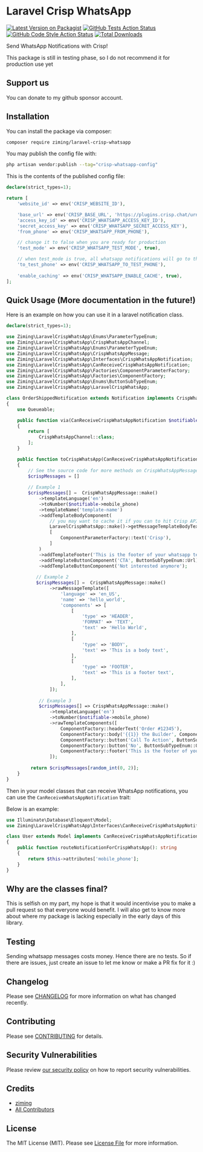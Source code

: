 # Laravel Crisp WhatsApp

[![Latest Version on Packagist](https://img.shields.io/packagist/v/ziming/laravel-crisp-whatsapp.svg?style=flat-square)](https://packagist.org/packages/ziming/laravel-crisp-whatsapp)
[![GitHub Tests Action Status](https://img.shields.io/github/actions/workflow/status/ziming/laravel-crisp-whatsapp/run-tests.yml?branch=main&label=tests&style=flat-square)](https://github.com/ziming/laravel-crisp-whatsapp/actions?query=workflow%3Arun-tests+branch%3Amain)
[![GitHub Code Style Action Status](https://img.shields.io/github/actions/workflow/status/ziming/laravel-crisp-whatsapp/fix-php-code-style-issues.yml?branch=main&label=code%20style&style=flat-square)](https://github.com/ziming/laravel-crisp-whatsapp/actions?query=workflow%3A"Fix+PHP+code+style+issues"+branch%3Amain)
[![Total Downloads](https://img.shields.io/packagist/dt/ziming/laravel-crisp-whatsapp.svg?style=flat-square)](https://packagist.org/packages/ziming/laravel-crisp-whatsapp)

Send WhatsApp Notifications with Crisp!

This package is still in testing phase, so I do not recommend it for production use yet

## Support us

You can donate to my github sponsor account.

## Installation

You can install the package via composer:

```bash
composer require ziming/laravel-crisp-whatsapp
```

You may publish the config file with:

```bash
php artisan vendor:publish --tag="crisp-whatsapp-config"
```

This is the contents of the published config file:

```php
declare(strict_types=1);

return [
    'website_id' => env('CRISP_WEBSITE_ID'),

    'base_url' => env('CRISP_BASE_URL', 'https://plugins.crisp.chat/urn:crisp.im:whatsapp:0/wa/api/website/'),
    'access_key_id' => env('CRISP_WHATSAPP_ACCESS_KEY_ID'),
    'secret_access_key' => env('CRISP_WHATSAPP_SECRET_ACCESS_KEY'),
    'from_phone' => env('CRISP_WHATSAPP_FROM_PHONE'),

    // change it to false when you are ready for production
    'test_mode' => env('CRISP_WHATSAPP_TEST_MODE', true),

    // when test_mode is true, all whatsapp notifications will go to this number
    'to_test_phone' => env('CRISP_WHATSAPP_TO_TEST_PHONE'),
    
    'enable_caching' => env('CRISP_WHATSAPP_ENABLE_CACHE', true),
];
```

## Quick Usage (More documentation in the future!)

Here is an example on how you can use it in a laravel notification class.

```php
declare(strict_types=1);

use Ziming\LaravelCrispWhatsApp\Enums\ParameterTypeEnum;
use Ziming\LaravelCrispWhatsApp\CrispWhatsAppChannel;
use Ziming\LaravelCrispWhatsApp\Enums\ParameterTypeEnum;
use Ziming\LaravelCrispWhatsApp\CrispWhatsAppMessage;
use Ziming\LaravelCrispWhatsApp\Interfaces\CrispWhatsAppNotification;
use Ziming\LaravelCrispWhatsApp\CanReceiveCrispWhatsAppNotification;
use Ziming\LaravelCrispWhatsApp\Factories\ComponentParameterFactory;
use Ziming\LaravelCrispWhatsApp\Factories\ComponentFactory;
use Ziming\LaravelCrispWhatsApp\Enums\ButtonSubTypeEnum;
use Ziming\LaravelCrispWhatsApp\LaravelCrispWhatsApp;

class OrderShippedNotification extends Notification implements CrispWhatsAppNotification
{
    use Queueable;

    public function via(CanReceiveCrispWhatsAppNotification $notifiable): array
    {
        return [
            CrispWhatsAppChannel::class;
        ];
    }

    public function toCrispWhatsApp(CanReceiveCrispWhatsAppNotification $notifiable): CrispWhatsAppMessage
    {
        // See the source code for more methods on CrispWhatsAppMessage!
        $crispMessages = []
        
        // Example 1
        $crispMessages[] =  CrispWhatsAppMessage::make()
            ->templateLanguage('en')
            ->toNumber($notifiable->mobile_phone)
            ->templateName('template-name')
            ->addTemplateBodyComponent(
                // you may want to cache it if you can to hit Crisp API lesser!
                LaravelCrispWhatsApp::make()->getMessageTemplateBodyText('template-name'),
                [
                    ComponentParameterFactory::text('Crisp'),
                ]
            )
            ->addTemplateFooter('This is the footer of your whatsapp template')
            ->addTemplateButtonComponent('CTA', ButtonSubTypeEnum::Url)
            ->addTemplateButtonComponent('Not interested anymore');
            
           // Example 2
           $crispMessages[] =  CrispWhatsAppMessage::make()
                ->rawMessageTemplate([
                    'language' => 'en_US',
                    'name' => 'hello_world',
                    'components' => [
                        [
                            'type' => 'HEADER',
                            'FORMAT' => 'TEXT',
                            'text' => 'Hello World',
                        ],
                        [
                            'type' => 'BODY',
                            'text' => 'This is a body text',
                        ],
                        [
                            'type' => 'FOOTER',
                            'text' => 'This is a footer text',
                        ],
                    ],
                ]);
                
            // Example 3
            $crispMessages[] => CrispWhatsAppMessage::make()
                ->templateLanguage('en')
                ->toNumber($notifiable->mobile_phone)
                ->rawTemplateComponents([
                    ComponentFactory::headerText('Order #12345'),
                    ComponentFactory::body('{{1}} the Builder', ComponentParameterFactory::text('Crisp')),
                    ComponentFactory::button('Call To Action', ButtonSubTypeEnum::Url)
                    ComponentFactory::button('No', ButtonSubTypeEnum::QuickReply)
                    ComponentFactory::footer('This is the footer of your whatsapp template'),
                ]);
         
         return $crispMessages[random_int(0, 2)];
    }
}
```

Then in your model classes that can receive WhatsApp notifications, you can use the `CanReceiveWhatsAppNotification` trait:

Below is an example:

```php
use Illuminate\Database\Eloquent\Model;
use Ziming\LaravelCrispWhatsApp\Interfaces\CanReceiveCrispWhatsAppNotification;

class User extends Model implements CanReceiveCrispWhatsAppNotification
{
    public function routeNotificationForCrispWhatsApp(): string
    {
        return $this->attributes['mobile_phone'];
    }
}
```

## Why are the classes final?

This is selfish on my part, my hope is that it would incentivise you to make a pull request so that everyone would benefit. 
I will also get to know more about where my package is lacking especially in the early days of this library.

## Testing

Sending whatsapp messages costs money. Hence there are no tests. So if there are issues, just create an issue to let me know or make a PR fix for it :)

## Changelog

Please see [CHANGELOG](CHANGELOG.md) for more information on what has changed recently.

## Contributing

Please see [CONTRIBUTING](CONTRIBUTING.md) for details.

## Security Vulnerabilities

Please review [our security policy](../../security/policy) on how to report security vulnerabilities.

## Credits

- [ziming](https://github.com/ziming)
- [All Contributors](../../contributors)

## License

The MIT License (MIT). Please see [License File](LICENSE.md) for more information.
